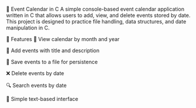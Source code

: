📅 Event Calendar in C
A simple console-based event calendar application written in C that allows users to add, view, and delete events stored by date. This project is designed to practice file handling, data structures, and date manipulation in C.

🧰 Features
📆 View calendar by month and year

📝 Add events with title and description

📂 Save events to a file for persistence

❌ Delete events by date

🔍 Search events by date

📜 Simple text-based interface
